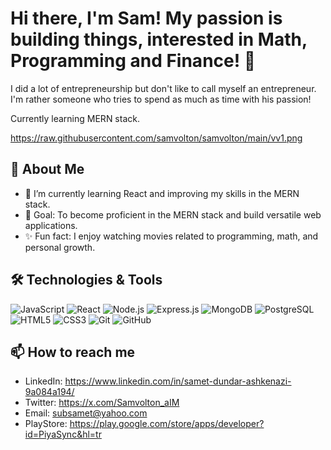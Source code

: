 # Hi there, I'm Sam! My passion is building things, interested in Math, Programming and Finance! 👋

I did a lot of entrepreneurship but don't like to call myself an entrepreneur. I'm rather someone who tries to spend as much as time with his passion!

Currently learning MERN stack.


https://raw.githubusercontent.com/samvolton/samvolton/main/vv1.png

## 🚀 About Me

- 🌱 I’m currently learning React and improving my skills in the MERN stack.
- 🎯 Goal: To become proficient in the MERN stack and build versatile web applications.
- ✨ Fun fact: I enjoy watching movies related to programming, math, and personal growth.

## 🛠️ Technologies & Tools

![JavaScript](https://img.shields.io/badge/-JavaScript-black?style=flat-square&logo=javascript)
![React](https://img.shields.io/badge/-React-black?style=flat-square&logo=react)
![Node.js](https://img.shields.io/badge/-Node.js-black?style=flat-square&logo=node.js)
![Express.js](https://img.shields.io/badge/-Express.js-black?style=flat-square&logo=express)
![MongoDB](https://img.shields.io/badge/-MongoDB-black?style=flat-square&logo=mongodb)
![PostgreSQL](https://img.shields.io/badge/-PostgreSQL-black?style=flat-square&logo=postgresql)
![HTML5](https://img.shields.io/badge/-HTML5-black?style=flat-square&logo=html5)
![CSS3](https://img.shields.io/badge/-CSS3-black?style=flat-square&logo=css3)
![Git](https://img.shields.io/badge/-Git-black?style=flat-square&logo=git)
![GitHub](https://img.shields.io/badge/-GitHub-black?style=flat-square&logo=github)
 
## 📫 How to reach me

- LinkedIn: https://www.linkedin.com/in/samet-dundar-ashkenazi-9a084a194/
- Twitter: https://x.com/Samvolton_aIM
- Email: subsamet@yahoo.com
- PlayStore: https://play.google.com/store/apps/developer?id=PiyaSync&hl=tr
